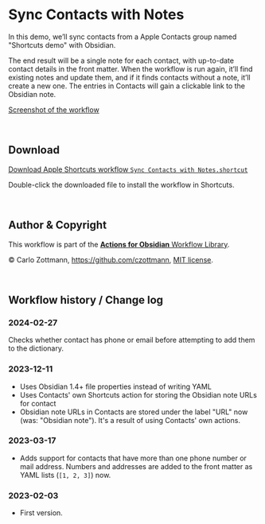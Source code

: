 # Sync Contacts with Notes

In this demo, we’ll sync contacts from a Apple Contacts group named "Shortcuts demo" with Obsidian.

The end result will be a single note for each contact, with up-to-date contact details in the front matter. When the workflow is run again, it’ll find existing notes and update them, and if it finds contacts without a note, it’ll create a new one. The entries in Contacts will gain a clickable link to the Obsidian note.

[Screenshot of the workflow](<Sync Contacts with Notes.png>)

&nbsp;

## Download

[Download Apple Shortcuts workflow `Sync Contacts with Notes.shortcut`](<Sync Contacts with Notes.shortcut?raw=1>)

Double-click the downloaded file to install the workflow in Shortcuts.

&nbsp;

## Author & Copyright

This workflow is part of the [**Actions for Obsidian** Workflow Library](https://obsidian.actions.work/workflows).

&copy; Carlo Zottmann, https://github.com/czottmann, [MIT license](../LICENSE).

&nbsp;

## Workflow history / Change log

### 2024-02-27

Checks whether contact has phone or email before attempting to add them to the dictionary.

### 2023-12-11

- Uses Obsidian 1.4+ file properties instead of writing YAML
- Uses Contacts' own Shortcuts action for storing the Obsidian note URLs for contact
- Obsidian note URLs in Contacts are stored under the label "URL" now (was: "Obsidian note"). It's a result of using Contacts' own actions.


### 2023-03-17

- Adds support for contacts that have more than one phone number or mail address. Numbers and addresses are added to the front matter as YAML lists (`[1, 2, 3]`) now.


### 2023-02-03

- First version.
